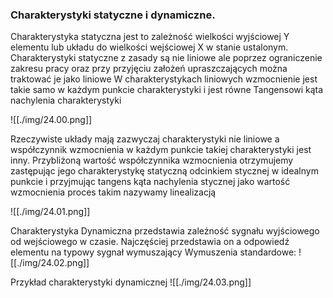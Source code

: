 ### Charakterystyki statyczne i dynamiczne. 

Charakterystyka statyczna jest to zależność wielkości wyjściowej Y elementu lub układu do wielkości wejściowej X w stanie ustalonym.
Charakterystyki statyczne z zasady są nie liniowe ale poprzez ograniczenie zakresu pracy oraz przy przyjęciu założeń upraszczających można traktować je jako liniowe 
W charakterystykach liniowych wzmocnienie jest takie samo w każdym punkcie charakterystyki i jest równe Tangensowi kąta nachylenia charakterystyki 

![[./img/24.00.png]]

Rzeczywiste układy mają zazwyczaj charakterystyki nie liniowe a współczynnik wzmocnienia w każdym punkcie takiej charakterystyki jest inny. Przybliżoną wartość współczynnika wzmocnienia otrzymujemy zastępując jego charakterystykę statyczną odcinkiem stycznej w idealnym punkcie i przyjmując tangens kąta nachylenia stycznej jako wartość wzmocnienia proces takim nazywamy linealizacją 

![[./img/24.01.png]]

Charakterystyka Dynamiczna przedstawia zależność sygnału wyjściowego od wejściowego w czasie. Najczęściej przedstawia on a odpowiedź elementu na typowy sygnał wymuszający 
Wymuszenia standardowe:
![[./img/24.02.png]]

Przykład charakterystyki dynamicznej 
![[./img/24.03.png]]
